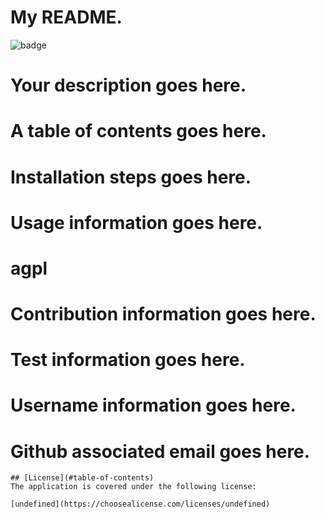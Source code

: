   # My README.

  
  ![badge](https://img.shields.io/badge/license-undefined-blue)
    
  
  # Your description goes here.
  
  # A table of contents goes here.
  
  # Installation steps goes here.
  
  # Usage information goes here.
  
  # agpl
  
  # Contribution information goes here.
  
  # Test information goes here.
  
  # Username information goes here.
  
  # Github associated email goes here.
  
  
    ## [License](#table-of-contents)
    The application is covered under the following license:
    
    [undefined](https://choosealicense.com/licenses/undefined)
      
      
